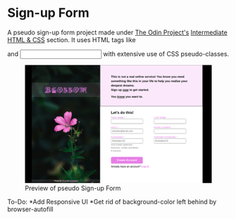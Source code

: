 # Sign-up Form 

A pseudo sign-up form project made under [The Odin Project's](https://www.theodinproject.com/) [Intermediate HTML & CSS](https://www.theodinproject.com/paths/full-stack-javascript/courses/intermediate-html-and-css) section. It uses HTML tags like <form> and <input> with extensive use of CSS pseudo-classes.

<figure>
    <img src="./example.png" />
    <figure-caption>Preview of pseudo Sign-up Form</figure-caption>
</figure>

To-Do:
*Add Responsive UI
*Get rid of background-color left behind by browser-autofill